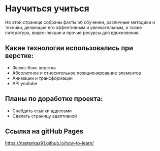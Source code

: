 # Научиться учиться
  
На этой странице собраны факты об обучении, различные методики и техники, делающие его эффективным и увлекательным, а также литература, видео-лекции и прочие ресурсы для вдохновения.
  
## Какие технологии использовались при верстке:
  
* Флекс-бокс верстка
* Абсолютное и относительное позиционирование элементов
* Анимации и трансформации
* API youtube
  
## Планы по доработке проекта:
  
* Снабдить ссылки адресами
* Сделать страницу адаптивной

## Ссылка на gitHub Pages
https://nastenkas91.github.io/how-to-learn/
